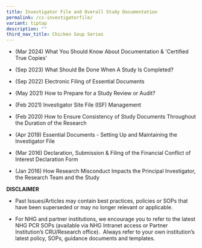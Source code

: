 ```yaml
---
title: Investigator File and Overall Study Documentation
permalink: /cs-investigatorfile/
variant: tiptap
description: ""
third_nav_title: Chicken Soup Series
---
```

<ul data-tight="true" class="tight">
<li>
<p>(Mar 2024) What You Should Know About Documentation &amp; 'Certified True
Copies'</p>
</li>
<li>
<p>(Sep 2023) What Should Be Done When A Study Is Completed?</p>
</li>
<li>
<p>(Sep 2022) Electronic Filing of Essential Documents</p>
</li>
<li>
<p>(May 2021) How to Prepare for a Study Review or Audit?</p>
</li>
<li>
<p>(Feb 2021) Investigator Site File (ISF) Management</p>
</li>
<li>
<p>(Feb 2020) How to Ensure Consistency of Study Documents Throughout the
Duration of the Research</p>
</li>
<li>
<p>(Apr 2019) Essential Documents - Setting Up and Maintaining the Investigator
File</p>
</li>
<li>
<p>(Mar 2016) Declaration, Submission &amp; Filing of the Financial Conflict
of Interest Declaration Form</p>
</li>
<li>
<p>(Jan 2016) How Research Misconduct Impacts the Principal Investigator,
the Research Team and the Study</p>
</li>
</ul>
<p></p>
<p><strong>DISCLAIMER</strong>
</p>
<ul data-tight="true" class="tight">
<li>
<p>Past Issues/Articles may contain best practices, policies or SOPs that
have been superseded or may no longer relevant or applicable.</p>
</li>
<li>
<p>For NHG and partner institutions, we encourage you to refer to the latest
NHG PCR SOPs (available via NHG Intranet access or Partner Institution’s
CRU/Research office).&nbsp; Always refer to your own institution’s latest
policy, SOPs, guidance documents and templates.</p>
</li>
</ul>
<p></p>